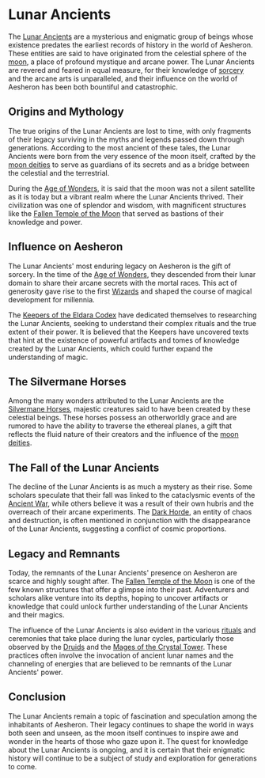# Lunar Ancients

The [Lunar Ancients](Lunar%20Ancients.md) are a mysterious and enigmatic group of beings whose existence predates the earliest records of history in the world of Aesheron. These entities are said to have originated from the celestial sphere of the [moon](moon.md), a place of profound mystique and arcane power. The Lunar Ancients are revered and feared in equal measure, for their knowledge of [sorcery](sorcery.md) and the arcane arts is unparalleled, and their influence on the world of Aesheron has been both bountiful and catastrophic.

## Origins and Mythology

The true origins of the Lunar Ancients are lost to time, with only fragments of their legacy surviving in the myths and legends passed down through generations. According to the most ancient of these tales, the Lunar Ancients were born from the very essence of the moon itself, crafted by the [moon deities](moon%20deities.md) to serve as guardians of its secrets and as a bridge between the celestial and the terrestrial.

During the [Age of Wonders](Age%20of%20Wonders.md), it is said that the moon was not a silent satellite as it is today but a vibrant realm where the Lunar Ancients thrived. Their civilization was one of splendor and wisdom, with magnificent structures like the [Fallen Temple of the Moon](Fallen%20Temple%20of%20the%20Moon.md) that served as bastions of their knowledge and power.

## Influence on Aesheron

The Lunar Ancients' most enduring legacy on Aesheron is the gift of sorcery. In the time of the [Age of Wonders](Age%20of%20Wonders.md), they descended from their lunar domain to share their arcane secrets with the mortal races. This act of generosity gave rise to the first [Wizards](Wizards.md) and shaped the course of magical development for millennia.

The [Keepers of the Eldara Codex](Keepers%20of%20the%20Eldara%20Codex.md) have dedicated themselves to researching the Lunar Ancients, seeking to understand their complex rituals and the true extent of their power. It is believed that the Keepers have uncovered texts that hint at the existence of powerful artifacts and tomes of knowledge created by the Lunar Ancients, which could further expand the understanding of magic.

## The Silvermane Horses

Among the many wonders attributed to the Lunar Ancients are the [Silvermane Horses](Silvermane%20Horses.md), majestic creatures said to have been created by these celestial beings. These horses possess an otherworldly grace and are rumored to have the ability to traverse the ethereal planes, a gift that reflects the fluid nature of their creators and the influence of the [moon deities](moon%20deities.md).

## The Fall of the Lunar Ancients

The decline of the Lunar Ancients is as much a mystery as their rise. Some scholars speculate that their fall was linked to the cataclysmic events of the [Ancient War](Ancient%20War.md), while others believe it was a result of their own hubris and the overreach of their arcane experiments. The [Dark Horde](Dark%20Horde.md), an entity of chaos and destruction, is often mentioned in conjunction with the disappearance of the Lunar Ancients, suggesting a conflict of cosmic proportions.

## Legacy and Remnants

Today, the remnants of the Lunar Ancients' presence on Aesheron are scarce and highly sought after. The [Fallen Temple of the Moon](Fallen%20Temple%20of%20the%20Moon.md) is one of the few known structures that offer a glimpse into their past. Adventurers and scholars alike venture into its depths, hoping to uncover artifacts or knowledge that could unlock further understanding of the Lunar Ancients and their magics.

The influence of the Lunar Ancients is also evident in the various [rituals](rituals.md) and ceremonies that take place during the lunar cycles, particularly those observed by the [Druids](Druids.md) and the [Mages of the Crystal Tower](Mages%20of%20the%20Crystal%20Tower.md). These practices often involve the invocation of ancient lunar names and the channeling of energies that are believed to be remnants of the Lunar Ancients' power.

## Conclusion

The Lunar Ancients remain a topic of fascination and speculation among the inhabitants of Aesheron. Their legacy continues to shape the world in ways both seen and unseen, as the moon itself continues to inspire awe and wonder in the hearts of those who gaze upon it. The quest for knowledge about the Lunar Ancients is ongoing, and it is certain that their enigmatic history will continue to be a subject of study and exploration for generations to come.